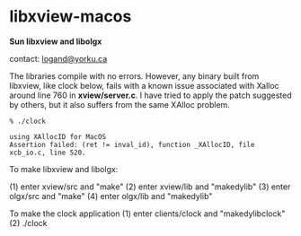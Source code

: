 # libxview-macos
**Sun libxview and libolgx**

contact: logand@yorku.ca

The libraries compile with no errors. However, any binary built from libxview, like clock below, fails with a known issue associated with Xalloc around line 760 in **xview/server.c**. I have tried to apply the patch suggested by others, but it also suffers from the same XAlloc problem.

```
% ./clock

using XAllocID for MacOS
Assertion failed: (ret != inval_id), function _XAllocID, file xcb_io.c, line 520.
```

To make libxview and libolgx:

(1) enter xview/src and "make"
(2) enter xview/lib and "makedylib"
(3) enter olgx/src  and "make"
(4) enter olgx/lib  and "makedylib"

To make the clock application
(1) enter clients/clock and "makedylibclock"
(2) ./clock
